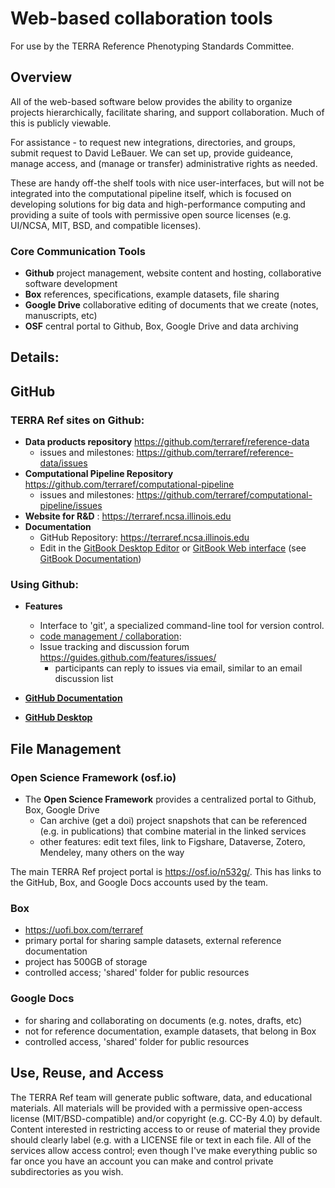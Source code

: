 # Web-based collaboration tools

For use by the TERRA Reference Phenotyping Standards Committee.

## Overview

All of the web-based software below provides the ability to organize projects hierarchically, facilitate sharing, and support collaboration. Much of this is publicly viewable. 

For assistance - to request new integrations, directories, and groups, submit request to David LeBauer. We can set up, provide guideance, manage access, and (manage or transfer) administrative rights as needed.

These are handy off-the shelf tools with nice user-interfaces, but will not be integrated into the computational pipeline itself, which is focused on developing solutions for big data and high-performance computing and providing a suite of tools with permissive open source licenses (e.g. UI/NCSA, MIT, BSD, and compatible licenses).

### Core Communication Tools

* **Github** project management, website content and hosting, collaborative software development 
* **Box** references, specifications, example datasets, file sharing
* **Google Drive** collaborative editing of documents that we create (notes, manuscripts, etc)
* **OSF** central portal to Github, Box, Google Drive and data archiving 


## Details:

## GitHub 

### TERRA Ref sites on Github:

* **Data products repository** https://github.com/terraref/reference-data
  * issues and milestones: https://github.com/terraref/reference-data/issues
* **Computational Pipeline Repository** https://github.com/terraref/computational-pipeline
  * issues and milestones: https://github.com/terraref/computational-pipeline/issues
* **Website for R&D** : https://terraref.ncsa.illinois.edu
* **Documentation** 
  * GitHub Repository: https://terraref.ncsa.illinois.edu
  * Edit in the [GitBook Desktop Editor](https://www.gitbook.com/editor) or [GitBook Web interface](https://www.gitbook.com/book/dlebauer/terraref-documentation/details) (see [GitBook Documentation](http://toolchain.gitbook.com/))

### Using Github:

* **Features**
  * Interface to 'git', a specialized command-line tool for version control. 
  * [code management / collaboration](https://github.com/features):  
  * Issue tracking and discussion forum https://guides.github.com/features/issues/
    * participants can reply to issues via email, similar to an email discussion list

* **[GitHub Documentation](https://guides.github.com/)** 
* **[GitHub Desktop](https://desktop.github.com/)** 

## File Management

### Open Science Framework (osf.io)

* The **Open Science Framework** provides a centralized portal to Github, Box, Google Drive 
  * Can archive (get a doi) project snapshots that can be referenced (e.g. in publications) that combine material in the linked services
  * other features: edit text files, link to Figshare, Dataverse, Zotero, Mendeley, many others on the way

The main TERRA Ref project portal is https://osf.io/n532g/. This has links to the GitHub, Box, and Google Docs accounts used by the team.

### Box 

* https://uofi.box.com/terraref
* primary portal for sharing sample datasets, external reference documentation 
* project has 500GB of storage
* controlled access; 'shared' folder for public resources

### Google Docs

* for sharing and collaborating on documents (e.g. notes, drafts, etc)
* not for reference documentation, example datasets, that belong in Box 
* controlled access, 'shared' folder for public resources



## Use, Reuse, and Access 

The TERRA Ref team will generate public software, data, and educational materials. All materials will be provided with a permissive open-access license (MIT/BSD-compatible) and/or copyright (e.g. CC-By 4.0) by default. Content interested in restricting access to or reuse of material they provide should clearly label (e.g. with a LICENSE file or text in each file. 
All of the services allow access control; even though I've make everything public so far once you have an account you can make and control private subdirectories as you wish.

